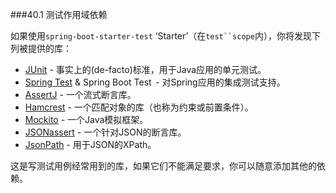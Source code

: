 ###40.1 测试作用域依赖

如果使用`spring-boot-starter-test` ‘Starter’（在`test``scope`内），你将发现下列被提供的库：

- [JUnit](http://junit.org/) - 事实上的(de-facto)标准，用于Java应用的单元测试。
- [Spring Test](http://docs.spring.io/spring/docs/4.3.3.RELEASE/spring-framework-reference/htmlsingle/#integration-testing.html) & Spring Boot Test  - 对Spring应用的集成测试支持。
- [AssertJ](http://joel-costigliola.github.io/assertj/) - 一个流式断言库。
- [Hamcrest](http://hamcrest.org/JavaHamcrest/) - 一个匹配对象的库（也称为约束或前置条件）。
- [Mockito](http://mockito.org/) - 一个Java模拟框架。
- [JSONassert](https://github.com/skyscreamer/JSONassert) - 一个针对JSON的断言库。
- [JsonPath](https://github.com/jayway/JsonPath) - 用于JSON的XPath。

这是写测试用例经常用到的库，如果它们不能满足要求，你可以随意添加其他的依赖。
